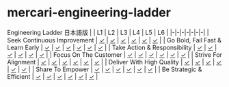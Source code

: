 # mercari-engineering-ladder

Engineering Ladder 日本語版
| | L1 | L2 | L3 | L4 | L5 | L6 |
|-|-|-|-|-|-|-|
| Seek Continuous Improvement | [✓](https://github.com/mercari/mercari-engineering-ladder/blob/main/jp/L1.md#seek-continuous-improvement) | [✓](https://github.com/mercari/mercari-engineering-ladder/blob/main/jp/L2.md#seek-continuous-improvement) | [✓](https://github.com/mercari/mercari-engineering-ladder/blob/main/jp/L3.md#seek-continuous-improvement) | [✓](https://github.com/mercari/mercari-engineering-ladder/blob/main/jp/L4.md#seek-continuous-improvement) | [✓](https://github.com/mercari/mercari-engineering-ladder/blob/main/jp/L5.md#seek-continuous-improvement) | [✓](https://github.com/mercari/mercari-engineering-ladder/blob/main/jp/L6.md#seek-continuous-improvement) |
| Go Bold, Fail Fast & Learn Early | [✓](https://github.com/mercari/mercari-engineering-ladder/blob/main/jp/L1.md#go-bold-fail-fast--learn-early) | [✓](https://github.com/mercari/mercari-engineering-ladder/blob/main/jp/L2.md#go-bold-fail-fast--learn-early) | [✓](https://github.com/mercari/mercari-engineering-ladder/blob/main/jp/L3.md#go-bold-fail-fast--learn-early) | [✓](https://github.com/mercari/mercari-engineering-ladder/blob/main/jp/L4.md#go-bold-fail-fast--learn-early) | [✓](https://github.com/mercari/mercari-engineering-ladder/blob/main/jp/L5.md#go-bold-fail-fast--learn-early) | [✓](https://github.com/mercari/mercari-engineering-ladder/blob/main/jp/L6.md#go-bold-fail-fast--learn-early) |
| Take Action & Responsibility | [✓](https://github.com/mercari/mercari-engineering-ladder/blob/main/jp/L1.md#take-action--responsibility) | [✓](https://github.com/mercari/mercari-engineering-ladder/blob/main/jp/L2.md#take-action--responsibility) | [✓](https://github.com/mercari/mercari-engineering-ladder/blob/main/jp/L3.md#take-action--responsibility) | [✓](https://github.com/mercari/mercari-engineering-ladder/blob/main/jp/L4.md#take-action--responsibility) | [✓](https://github.com/mercari/mercari-engineering-ladder/blob/main/jp/L5.md#take-action--responsibility) | [✓](https://github.com/mercari/mercari-engineering-ladder/blob/main/jp/L6.md#take-action--responsibility) |
| Focus On The Customer | [✓](https://github.com/mercari/mercari-engineering-ladder/blob/main/jp/L1.md#focus-on-the-customer) | [✓](https://github.com/mercari/mercari-engineering-ladder/blob/main/jp/L2.md#focus-on-the-customer) | [✓](https://github.com/mercari/mercari-engineering-ladder/blob/main/jp/L3.md#focus-on-the-customer) | [✓](https://github.com/mercari/mercari-engineering-ladder/blob/main/jp/L4.md#focus-on-the-customer) | [✓](https://github.com/mercari/mercari-engineering-ladder/blob/main/jp/L5.md#focus-on-the-customer) | [✓](https://github.com/mercari/mercari-engineering-ladder/blob/main/jp/L6.md#focus-on-the-customer) |
| Strive For Alignment | [✓](https://github.com/mercari/mercari-engineering-ladder/blob/main/jp/L1.md#strive-for-alignment) | [✓](https://github.com/mercari/mercari-engineering-ladder/blob/main/jp/L2.md#strive-for-alignment) | [✓](https://github.com/mercari/mercari-engineering-ladder/blob/main/jp/L3.md#strive-for-alignment) | [✓](https://github.com/mercari/mercari-engineering-ladder/blob/main/jp/L4.md#strive-for-alignment) | [✓](https://github.com/mercari/mercari-engineering-ladder/blob/main/jp/L5.md#strive-for-alignment) | [✓](https://github.com/mercari/mercari-engineering-ladder/blob/main/jp/L6.md#strive-for-alignment) |
| Deliver With High Quality | [✓](https://github.com/mercari/mercari-engineering-ladder/blob/main/jp/L1.md#deliver-with-high-quality) | [✓](https://github.com/mercari/mercari-engineering-ladder/blob/main/jp/L2.md#deliver-with-high-quality) | [✓](https://github.com/mercari/mercari-engineering-ladder/blob/main/jp/L3.md#deliver-with-high-quality) | [✓](https://github.com/mercari/mercari-engineering-ladder/blob/main/jp/L4.md#deliver-with-high-quality) | [✓](https://github.com/mercari/mercari-engineering-ladder/blob/main/jp/L5.md#deliver-with-high-quality) | [✓](https://github.com/mercari/mercari-engineering-ladder/blob/main/jp/L6.md#deliver-with-high-quality) |
| Share To Empower | [✓](https://github.com/mercari/mercari-engineering-ladder/blob/main/jp/L1.md#share-to-empower) | [✓](https://github.com/mercari/mercari-engineering-ladder/blob/main/jp/L2.md#share-to-empower) | [✓](https://github.com/mercari/mercari-engineering-ladder/blob/main/jp/L3.md#share-to-empower) | [✓](https://github.com/mercari/mercari-engineering-ladder/blob/main/jp/L4.md#share-to-empower) | [✓](https://github.com/mercari/mercari-engineering-ladder/blob/main/jp/L5.md#share-to-empower) | [✓](https://github.com/mercari/mercari-engineering-ladder/blob/main/jp/L6.md#share-to-empower) |
| Be Strategic & Efficient | [✓](https://github.com/mercari/mercari-engineering-ladder/blob/main/jp/L1.md#be-strategic--efficient) | [✓](https://github.com/mercari/mercari-engineering-ladder/blob/main/jp/L2.md#be-strategic--efficient) | [✓](https://github.com/mercari/mercari-engineering-ladder/blob/main/jp/L3.md#be-strategic--efficient) | [✓](https://github.com/mercari/mercari-engineering-ladder/blob/main/jp/L4.md#be-strategic--efficient) | [✓](https://github.com/mercari/mercari-engineering-ladder/blob/main/jp/L5.md#be-strategic--efficient) | [✓](https://github.com/mercari/mercari-engineering-ladder/blob/main/jp/L6.md#be-strategic--efficient) |

